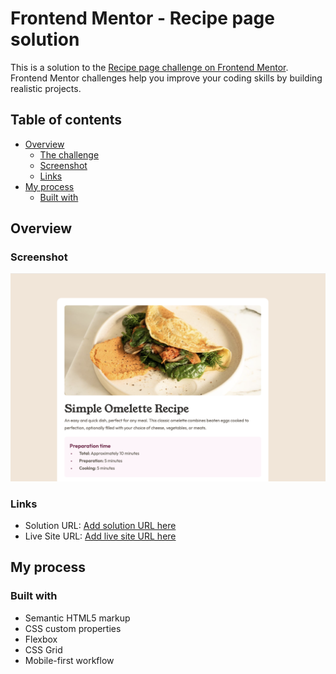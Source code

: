 # Frontend Mentor - Recipe page solution

This is a solution to the [Recipe page challenge on Frontend Mentor](https://www.frontendmentor.io/challenges/recipe-page-KiTsR8QQKm). Frontend Mentor challenges help you improve your coding skills by building realistic projects.

## Table of contents

- [Overview](#overview)
  - [The challenge](#the-challenge)
  - [Screenshot](#screenshot)
  - [Links](#links)
- [My process](#my-process)
  - [Built with](#built-with)

## Overview

### Screenshot

![](./Screenshot.jpg)

### Links

- Solution URL: [Add solution URL here](https://github.com/kareemsakr/challenge-3)
- Live Site URL: [Add live site URL here](https://kareemsakr.github.io/challenge-3/)

## My process

### Built with

- Semantic HTML5 markup
- CSS custom properties
- Flexbox
- CSS Grid
- Mobile-first workflow
